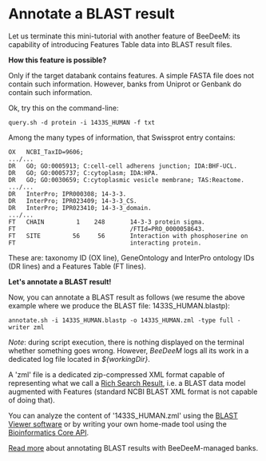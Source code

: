 # Annotate a BLAST result

Let us terminate this mini-tutorial with another feature of BeeDeeM: its capability of introducing Features Table data into BLAST result files.

**How this feature is possible?**&#x20;

Only if the target databank contains features. A simple FASTA file does not contain such information. However, banks from Uniprot or Genbank do contain such information.

Ok, try this on the command-line:

```
query.sh -d protein -i 1433S_HUMAN -f txt
```

Among the many types of information, that Swissprot entry contains:

```
OX   NCBI_TaxID=9606;
.../...
DR   GO; GO:0005913; C:cell-cell adherens junction; IDA:BHF-UCL.
DR   GO; GO:0005737; C:cytoplasm; IDA:HPA.
DR   GO; GO:0030659; C:cytoplasmic vesicle membrane; TAS:Reactome.
.../...
DR   InterPro; IPR000308; 14-3-3.
DR   InterPro; IPR023409; 14-3-3_CS.
DR   InterPro; IPR023410; 14-3-3_domain.
.../...
FT   CHAIN         1    248       14-3-3 protein sigma.
FT                                /FTId=PRO_0000058643.
FT   SITE         56     56       Interaction with phosphoserine on
FT                                interacting protein.
```

These are: taxonomy ID (OX line), GeneOntology and InterPro ontology IDs (DR lines) and a Features Table (FT lines).

**Let's annotate a BLAST result!**

Now, you can annotate a BLAST result as follows (we resume the above example where we produce the BLAST file: 1433S\_HUMAN.blastp):

```
annotate.sh -i 1433S_HUMAN.blastp -o 1433S_HUMAN.zml -type full -writer zml
```

_Note_: during script execution, there is nothing displayed on the terminal whether something goes wrong. However, _BeeDeeM_ logs all its work in a dedicated log file located in _${workingDir}_.

A 'zml' file is a dedicated zip-compressed XML format capable of representing what we call a [Rich Search Result](https://github.com/pgdurand/Bioinformatics-Core-API/tree/master/src/bzh/plealog/bioinfo/api/data/searchresult), i.e. a BLAST data model augmented with Features (standard NCBI BLAST XML format is not capable of doing that).

You can analyze the content of '1433S\_HUMAN.zml' using the [BLAST Viewer software](https://github.com/pgdurand/BlastViewer) or by writing your own home-made tool using the [Bioinformatics Core API](https://github.com/pgdurand/Bioinformatics-Core-API).

[Read more](../../utils/cmdline-annotate.md) about annotating BLAST results with BeeDeeM-managed banks.

